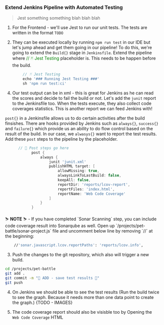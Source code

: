 ### Extend Jenkins Pipeline with Automated Testing
> Jest something something blah blah blah

1. For the Frontend - we'll use Jest to run our unit tests. The tests are written in the format 
`TODO`

2. They can be executed locally by running `npm run test` in our IDE but let's jump ahead and get them going in our pipeline! To do this, we're going to extend the `Build{}` stage in `Jenkinsfile`. Extend the pipeline where <span style="color:green;" >// 🃏 Jest Testing</span> placeholder is. This needs to be happen before the build.

```groovy
        // 🃏 Jest Testing
        echo '### Running Jest Testing ###'
        sh 'npm run test:ci'
```

4. Our test output can be in xml - this is great for Jenkins as he can read the scores and decide to fail the build or not. Let's add the `junit` report to the Jenkinsfile too. When the tests execute, they also collect code coverages statistics. This is another report we can feed Jenkins with!

`post{}` in a Jenkinsfile allows us to do certain activities after the build finsishes. There are hooks provided by Jenkins such as `always{}`, `success{}` and `failure{}` which provide us an ability to do flow control based on the result of the build. In our case, we `alwasys{}` want to report the test results. Add these `post` steps to the pipeline by the placeholder. 
```groovy
      // 📰 Post steps go here
			post {
				always {
					junit 'junit.xml'
					publishHTML target: [
						allowMissing: true,
						alwaysLinkToLastBuild: false,
						keepAll: false,
						reportDir: 'reports/lcov-report',
						reportFiles: 'index.html',
						reportName: 'Web Code Coverage'
					]
				}
			}
```

<p class="tip">
⛷️ <b>NOTE</b> ⛷️ - If you have completed `Sonar Scanning` step, you can include code coverage result into Sonarqube as well. Open up `/projects/pet-battle/sonar-project.js` file and uncomment below line by removing `//` at the beginning:
</p>

```bash
	//'sonar.javascript.lcov.reportPaths': 'reports/lcov.info',
```

3. Push the changes to the git repository, which also will trigger a new build.

```bash
cd /projects/pet-battle
git add .
git commit -m "🍊 ADD - save test results 🍊"
git push
```

4. On Jenkins we should be able to see the test results (Run the build twice to see the graph. Because it needs more than one data point to create the graph.)
{TODO - IMAGES}

5. The code coverage report should also be visisble too by Opening the `Web Code Coverage` HTML 